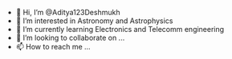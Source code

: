 - 👋 Hi, I’m @Aditya123Deshmukh
- 👀 I’m interested in Astronomy and Astrophysics
- 🌱 I’m currently learning Electronics and Telecomm engineering
- 💞️ I’m looking to collaborate on ...
- 📫 How to reach me ...

<!---
Aditya123Deshmukh/Aditya123Deshmukh is a ✨ special ✨ repository because its `README.md` (this file) appears on your GitHub profile.
You can click the Preview link to take a look at your changes.
--->
